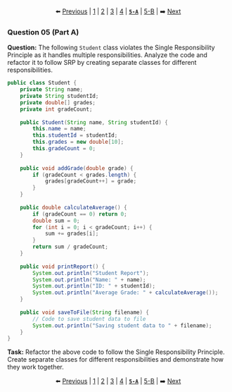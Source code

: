 <div align="center">

⬅️ [Previous](4.md) | [1](1.md) | [2](2.md) | [3](3.md) | [4](4.md) | [**`5-A`**](5-A.md) | [5-B](5-B.md) | ➡️ [Next](5-B.md)

</div>

### Question 05 (Part A)


**Question:**
The following `Student` class violates the Single Responsibility Principle as it handles multiple responsibilities. Analyze the code and refactor it to follow SRP by creating separate classes for different responsibilities.

```java
public class Student {
    private String name;
    private String studentId;
    private double[] grades;
    private int gradeCount;
    
    public Student(String name, String studentId) {
        this.name = name;
        this.studentId = studentId;
        this.grades = new double[10];
        this.gradeCount = 0;
    }
    
    public void addGrade(double grade) {
        if (gradeCount < grades.length) {
            grades[gradeCount++] = grade;
        }
    }
    
    public double calculateAverage() {
        if (gradeCount == 0) return 0;
        double sum = 0;
        for (int i = 0; i < gradeCount; i++) {
            sum += grades[i];
        }
        return sum / gradeCount;
    }
    
    public void printReport() {
        System.out.println("Student Report");
        System.out.println("Name: " + name);
        System.out.println("ID: " + studentId);
        System.out.println("Average Grade: " + calculateAverage());
    }
    
    public void saveToFile(String filename) {
        // Code to save student data to file
        System.out.println("Saving student data to " + filename);
    }
}
```

**Task:** Refactor the above code to follow the Single Responsibility Principle. Create separate classes for different responsibilities and demonstrate how they work together.


<div align="center">

⬅️ [Previous](4.md) | [1](1.md) | [2](2.md) | [3](3.md) | [4](4.md) | [**`5-A`**](5-A.md) | [5-B](5-B.md) | ➡️ [Next](5-B.md)

</div>